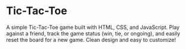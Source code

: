 # Tic-Tac-Toe
A simple Tic-Tac-Toe game built with HTML, CSS, and JavaScript. Play against a friend, track the game status (win, tie, or ongoing), and easily reset the board for a new game. Clean design and easy to customize!
